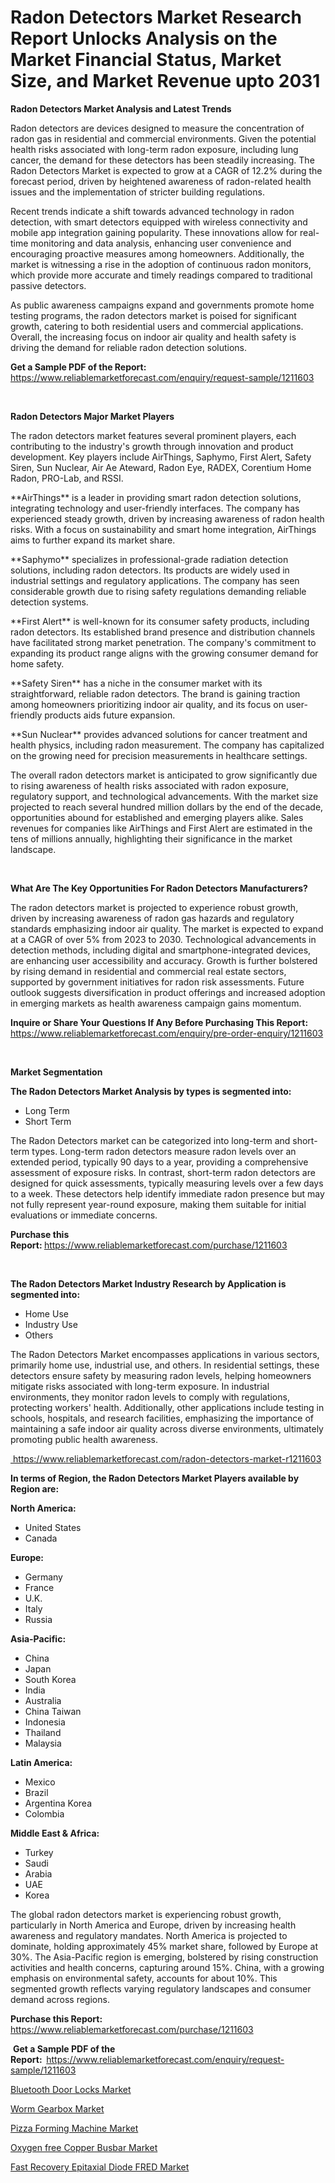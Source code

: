 <p><h1>Radon Detectors Market Research Report Unlocks Analysis on the Market Financial Status, Market Size, and Market Revenue upto 2031</h1></p><p><strong>Radon Detectors Market Analysis and Latest Trends</strong></p>
<p><p>Radon detectors are devices designed to measure the concentration of radon gas in residential and commercial environments. Given the potential health risks associated with long-term radon exposure, including lung cancer, the demand for these detectors has been steadily increasing. The Radon Detectors Market is expected to grow at a CAGR of 12.2% during the forecast period, driven by heightened awareness of radon-related health issues and the implementation of stricter building regulations.</p><p>Recent trends indicate a shift towards advanced technology in radon detection, with smart detectors equipped with wireless connectivity and mobile app integration gaining popularity. These innovations allow for real-time monitoring and data analysis, enhancing user convenience and encouraging proactive measures among homeowners. Additionally, the market is witnessing a rise in the adoption of continuous radon monitors, which provide more accurate and timely readings compared to traditional passive detectors.</p><p>As public awareness campaigns expand and governments promote home testing programs, the radon detectors market is poised for significant growth, catering to both residential users and commercial applications. Overall, the increasing focus on indoor air quality and health safety is driving the demand for reliable radon detection solutions.</p></p>
<p><strong>Get a Sample PDF of the Report:&nbsp;</strong> <a href="https://www.reliablemarketforecast.com/enquiry/request-sample/1211603?utm_campaign=1260&utm_medium=2&utm_source=Github&utm_content=ia&utm_term=05102024&utm_id=radon-detectors">https://www.reliablemarketforecast.com/enquiry/request-sample/1211603</a></p>
<p>&nbsp;</p>
<p><strong>Radon Detectors Major Market Players</strong></p>
<p><p>The radon detectors market features several prominent players, each contributing to the industry's growth through innovation and product development. Key players include AirThings, Saphymo, First Alert, Safety Siren, Sun Nuclear, Air Ae Ateward, Radon Eye, RADEX, Corentium Home Radon, PRO-Lab, and RSSI.</p><p>**AirThings** is a leader in providing smart radon detection solutions, integrating technology and user-friendly interfaces. The company has experienced steady growth, driven by increasing awareness of radon health risks. With a focus on sustainability and smart home integration, AirThings aims to further expand its market share.</p><p>**Saphymo** specializes in professional-grade radiation detection solutions, including radon detectors. Its products are widely used in industrial settings and regulatory applications. The company has seen considerable growth due to rising safety regulations demanding reliable detection systems.</p><p>**First Alert** is well-known for its consumer safety products, including radon detectors. Its established brand presence and distribution channels have facilitated strong market penetration. The company's commitment to expanding its product range aligns with the growing consumer demand for home safety.</p><p>**Safety Siren** has a niche in the consumer market with its straightforward, reliable radon detectors. The brand is gaining traction among homeowners prioritizing indoor air quality, and its focus on user-friendly products aids future expansion.</p><p>**Sun Nuclear** provides advanced solutions for cancer treatment and health physics, including radon measurement. The company has capitalized on the growing need for precision measurements in healthcare settings.</p><p>The overall radon detectors market is anticipated to grow significantly due to rising awareness of health risks associated with radon exposure, regulatory support, and technological advancements. With the market size projected to reach several hundred million dollars by the end of the decade, opportunities abound for established and emerging players alike. Sales revenues for companies like AirThings and First Alert are estimated in the tens of millions annually, highlighting their significance in the market landscape.</p></p>
<p>&nbsp;</p>
<p><strong>What Are The Key Opportunities For Radon Detectors Manufacturers?</strong></p>
<p><p>The radon detectors market is projected to experience robust growth, driven by increasing awareness of radon gas hazards and regulatory standards emphasizing indoor air quality. The market is expected to expand at a CAGR of over 5% from 2023 to 2030. Technological advancements in detection methods, including digital and smartphone-integrated devices, are enhancing user accessibility and accuracy. Growth is further bolstered by rising demand in residential and commercial real estate sectors, supported by government initiatives for radon risk assessments. Future outlook suggests diversification in product offerings and increased adoption in emerging markets as health awareness campaign gains momentum.</p></p>
<p><strong>Inquire or Share Your Questions If Any Before Purchasing This Report:</strong> <a href="https://www.reliablemarketforecast.com/enquiry/pre-order-enquiry/1211603?utm_campaign=1260&utm_medium=2&utm_source=Github&utm_content=ia&utm_term=05102024&utm_id=radon-detectors">https://www.reliablemarketforecast.com/enquiry/pre-order-enquiry/1211603</a></p>
<p>&nbsp;</p>
<p><strong>Market Segmentation</strong></p>
<p><strong>The Radon Detectors Market Analysis by types is segmented into:</strong></p>
<p><ul><li>Long Term</li><li>Short Term</li></ul></p>
<p><p>The Radon Detectors market can be categorized into long-term and short-term types. Long-term radon detectors measure radon levels over an extended period, typically 90 days to a year, providing a comprehensive assessment of exposure risks. In contrast, short-term radon detectors are designed for quick assessments, typically measuring levels over a few days to a week. These detectors help identify immediate radon presence but may not fully represent year-round exposure, making them suitable for initial evaluations or immediate concerns.</p></p>
<p><strong>Purchase this Report:&nbsp;</strong><a href="https://www.reliablemarketforecast.com/purchase/1211603?utm_campaign=1260&utm_medium=2&utm_source=Github&utm_content=ia&utm_term=05102024&utm_id=radon-detectors">https://www.reliablemarketforecast.com/purchase/1211603</a></p>
<p>&nbsp;</p>
<p><strong>The Radon Detectors Market Industry Research by Application is segmented into:</strong></p>
<p><ul><li>Home Use</li><li>Industry Use</li><li>Others</li></ul></p>
<p><p>The Radon Detectors Market encompasses applications in various sectors, primarily home use, industrial use, and others. In residential settings, these detectors ensure safety by measuring radon levels, helping homeowners mitigate risks associated with long-term exposure. In industrial environments, they monitor radon levels to comply with regulations, protecting workers' health. Additionally, other applications include testing in schools, hospitals, and research facilities, emphasizing the importance of maintaining a safe indoor air quality across diverse environments, ultimately promoting public health awareness.</p></p>
<p><a href="https://www.reliablemarketforecast.com/radon-detectors-market-r1211603?utm_campaign=1260&utm_medium=2&utm_source=Github&utm_content=ia&utm_term=05102024&utm_id=radon-detectors">&nbsp;https://www.reliablemarketforecast.com/radon-detectors-market-r1211603</a></p>
<p><strong>In terms of Region, the Radon Detectors Market Players available by Region are:</strong></p>
<p>
    <p> <strong> North America: </strong>
        <ul>
            <li>United States</li>
            <li>Canada</li>
        </ul>
        </p> 
    <p> <strong> Europe: </strong>
        <ul>
            <li>Germany</li>
            <li>France</li>
            <li>U.K.</li>
            <li>Italy</li>
            <li>Russia</li>
        </ul>
        </p> 
    <p> <strong> Asia-Pacific: </strong>
        <ul>
            <li>China</li>
            <li>Japan</li>
            <li>South Korea</li>
            <li>India</li>
            <li>Australia</li>
            <li>China Taiwan</li>
            <li>Indonesia</li>
            <li>Thailand</li>
            <li>Malaysia</li>
        </ul>
        </p> 
    <p> <strong> Latin America: </strong>
        <ul>
            <li>Mexico</li>
            <li>Brazil</li>
            <li>Argentina Korea</li>
            <li>Colombia</li>
        </ul>
        </p> 
    <p> <strong> Middle East & Africa: </strong>
        <ul>
            <li>Turkey</li>
            <li>Saudi</li>
            <li>Arabia</li>
            <li>UAE</li>
            <li>Korea</li>
        </ul>
    </p>
    </p>
<p><p>The global radon detectors market is experiencing robust growth, particularly in North America and Europe, driven by increasing health awareness and regulatory mandates. North America is projected to dominate, holding approximately 45% market share, followed by Europe at 30%. The Asia-Pacific region is emerging, bolstered by rising construction activities and health concerns, capturing around 15%. China, with a growing emphasis on environmental safety, accounts for about 10%. This segmented growth reflects varying regulatory landscapes and consumer demand across regions.</p></p>
<p><strong>Purchase this Report: </strong><a href="https://www.reliablemarketforecast.com/purchase/1211603?utm_campaign=1260&utm_medium=2&utm_source=Github&utm_content=ia&utm_term=05102024&utm_id=radon-detectors">https://www.reliablemarketforecast.com/purchase/1211603</a></p>
<p>&nbsp;<strong>Get a Sample PDF of the Report:&nbsp;&nbsp;</strong><a href="https://www.reliablemarketforecast.com/enquiry/request-sample/1211603?utm_campaign=1260&utm_medium=2&utm_source=Github&utm_content=ia&utm_term=05102024&utm_id=radon-detectors">https://www.reliablemarketforecast.com/enquiry/request-sample/1211603</a></p>
<p><strong></strong></p>
<p><p><a href="https://github.com/AdeaOsmani695/Market-Research-Report-List-1/blob/main/bluetooth-door-locks-market.md?utm_campaign=1260&utm_medium=2&utm_source=Github&utm_content=ia&utm_term=05102024&utm_id=radon-detectors">Bluetooth Door Locks Market</a></p><p><a href="https://www.linkedin.com/pulse/worm-gearbox-market-overview-forecast-2024-2031-detailed-3szre?utm_campaign=1260&utm_medium=2&utm_source=Github&utm_content=ia&utm_term=05102024&utm_id=radon-detectors">Worm Gearbox Market</a></p><p><a href="https://www.linkedin.com/pulse/pizza-forming-machine-value-chain-analysis-from-raw-materials-jjdre?utm_campaign=1260&utm_medium=2&utm_source=Github&utm_content=ia&utm_term=05102024&utm_id=radon-detectors">Pizza Forming Machine Market</a></p><p><a href="https://issuu.com/reportprime-2/docs/oxygen-free-copper-busbar-market-si_0252694432446c?utm_campaign=1260&utm_medium=2&utm_source=Github&utm_content=ia&utm_term=05102024&utm_id=radon-detectors">Oxygen free Copper Busbar Market</a></p><p><a href="https://issuu.com/reportprime-2/docs/fast-recovery-epitaxial-diode-fred-_db4695eefcf45e?utm_campaign=1260&utm_medium=2&utm_source=Github&utm_content=ia&utm_term=05102024&utm_id=radon-detectors">Fast Recovery Epitaxial Diode FRED Market</a></p></p>